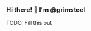 ### Hi there! 👋 I'm @grimsteel

<!--[![grimsteel's GitHub stats](https://github-readme-stats-git-masterrstaa-rickstaa.vercel.app/api?username=grimsteel&show_icons=true&count_private=true&bg_color=30,51372e,89391d&ring_color=fff&custom_title=grimsteel%27s%20Github%20Stats&include_all_commits=true&title_color=d9ccc8&icon_color=fff&text_color=fff&hide_border=true)](https://github.com/anuraghazra/github-readme-stats)


**grimsteel/grimsteel** is a ✨ _special_ ✨ repository because its `README.md` (this file) appears on your GitHub profile.

Here are some ideas to get you started:

- 🔭 I’m currently working on ...
- 🌱 I’m currently learning ...
- 👯 I’m looking to collaborate on ...
- 🤔 I’m looking for help with ...
- 💬 Ask me about ...
- 📫 How to reach me: ...
- 😄 Pronouns: ...
- ⚡ Fun fact: ...
-->

TODO: Fill this out
